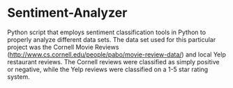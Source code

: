 # Sentiment-Analyzer

Python script that employs sentiment classification tools in Python to properly analyze different data sets. The data set used for this particular project was the Cornell Movie Reviews (http://www.cs.cornell.edu/people/pabo/movie-review-data/) and local Yelp restaurant reviews. The Cornell reviews were classified as simply positive or negative, while the Yelp reviews were classified on a 1-5 star rating system.
